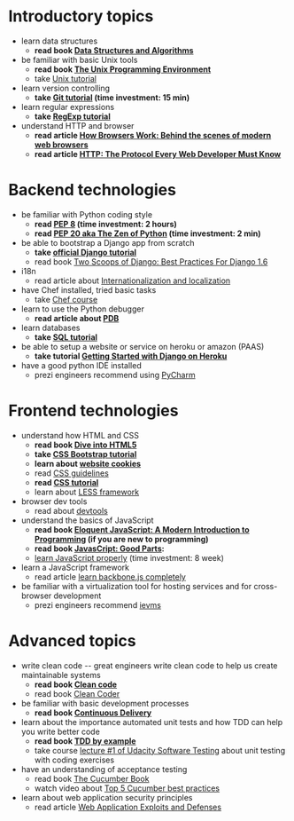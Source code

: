 # Introductory topics

- learn data structures
    - **read book [Data Structures and Algorithms][data_struct]**
- be familiar with basic Unix tools
    - **read book [The Unix Programming Environment][unix_book]**
    - take [Unix tutorial][unix_tutorial]
- learn version controlling
    - **take [Git tutorial][git_school] (time investment: 15 min)**
- learn regular expressions
    - **take [RegExp tutorial][regex_tutorial]**
- understand HTTP and browser
    - **read article [How Browsers Work: Behind the scenes of modern web browsers][browserswork]**
    - **read article [HTTP: The Protocol Every Web Developer Must Know][http_tutorial]**

# Backend technologies
- be familiar with Python coding style
    - **read [PEP 8][pep8] (time investment: 2 hours)**
    - **read [PEP 20 aka The Zen of Python][pep20] (time investment: 2 min)**
- be able to bootstrap a Django app from scratch
    - **take [official Django tutorial][django_tutorial]**
    - read book [Two Scoops of Django: Best Practices For Django 1.6][scoops_of_django]
- i18n
    - read article about [Internationalization and localization][i18n]
- have Chef installed, tried basic tasks
    - take [Chef course][chef_tutorial]
- learn to use the Python debugger
    - **read article about [PDB][python_debugger]**
- learn databases
    - **take [SQL tutorial][sql_tutorial]**
- be able to setup a website or service on heroku or amazon (PAAS)
    - **take tutorial [Getting Started with Django on Heroku][paas_tutorial]**
- have a good python IDE installed
    - prezi engineers recommend using [PyCharm][pycharm]

# Frontend technologies
- understand how HTML and CSS
    - **read book [Dive into HTML5][html5_book]**
    - **take [CSS Bootstrap tutorial][bootstrap]**
    - **learn about [website cookies][cookies]**
    - read [CSS guidelines][css_guidelines]
    - **read [CSS tutorial][css_tutorial]**
    - learn about [LESS framework][less]
- browser dev tools
    -  read about [devtools][devtools]
- understand the basics of JavaScript
    - **read book [Eloquent JavaScript: A Modern Introduction to Programming][javascript_eloquent] (if you are new to programming)**
    - **read book [JavasCript: Good Parts][javascript_goodparts]:**
    - [learn JavaScript properly][javascript_properly] (time investment: 8 week)
- learn a JavaScript framework
    - read article [learn backbone.js completely][backbonejs]
- be familiar with a virtualization tool for hosting services and for cross-browser development
    - prezi engineers recommend [ievms][]

# Advanced topics
- write clean code -- great engineers write clean code to help us create maintainable systems
    - **read book [Clean code][clean_code]**
    - read book [Clean Coder][clean_coder]
- be familiar with basic development processes
    - **read book [Continuous Delivery][continuous_delivery]**
- learn about the importance automated unit tests and how TDD can help you write better code
    - **read book [TDD by example][tddbook]**
    - take course [lecture #1 of Udacity Software Testing][tdd_udacity] about unit testing with coding exercises
- have an understanding of acceptance testing
    - read book [The Cucumber Book][cucumber_book]
    - watch video about [Top 5 Cucumber best practices][top5cucumber]
- learn about web application security principles
    - read article [ Web Application Exploits and Defenses][webappsecurity]

[data_struct]: http://www.amazon.com/Data-Structures-Algorithms-Alfred-Aho/dp/0201000237
[unix_book]: http://www.amazon.com/Unix-Programming-Environment-Prentice-Hall-Software/dp/013937681X/ref=sr_1_16?...
[unix_tutorial]: http://www.learnshell.org/
[git_school]: https://try.github.io/levels/1/challenges/1
[regex_tutorial]: http://regexone.com/lesson/
[browserswork]: http://www.html5rocks.com/en/tutorials/internals/howbrowserswork/
[http_tutorial]: http://code.tutsplus.com/tutorials/http-the-protocol-every-web-developer-must-know-part-1--net-31177
[pep8]: http://legacy.python.org/dev/peps/pep-0008/
[django_tutorial]: https://docs.djangoproject.com/en/1.7/intro/tutorial01/
[scoops_of_django]: http://twoscoopspress.org/products/two-scoops-of-django-1-6
[i18n]: https://docs.djangoproject.com/en/dev/topics/i18n
[chef_tutorial]: https://learn.getchef.com/
[python_debugger]: https://docs.python.org/2/library/pdb.html
[sql_tutorial]: http://www.sqlcourse.com/
[paas_tutorial]: https://devcenter.heroku.com/articles/getting-started-with-django
[pycharm]: https://www.jetbrains.com/pycharm/
[html5_book]: http://diveintohtml5.info/
[bootstrap]: http://getbootstrap.com/getting-started/
[cookies]: http://getfirebug.com/cookies
[css_guidelines]: http://cssguidelin.es/
[css_tutorial]: https://developer.mozilla.org/en-US/docs/Web/Guide/CSS/Getting_started
[less]: http://webdesign.tutsplus.com/articles/get-into-less-the-programmable-stylesheet-language--webdesign-5216
[devtools]: https://developer.chrome.com/devtools
[javascript_eloquent]: http://eloquentjavascript.net/
[javascript_goodparts]: http://shop.oreilly.com/product/9780596517748.do
[javascript_properly]: http://javascriptissexy.com/how-to-learn-javascript-properly/
[backbonejs]: http://javascriptissexy.com/learn-backbone-js-completely/
[ievms]: https://github.com/xdissent/ievms
[clean_code]: http://www.amazon.com/Clean-Code-Handbook-Software-Craftsmanship/dp/0132350882
[clean_coder]: http://www.amazon.com/The-Clean-Coder-Professional-Programmers/dp/0137081073
[continuous_delivery]: http://www.amazon.com/dp/0321601912?tag=contindelive-20
[tddbook]: http://www.amazon.com/Test-Driven-Development-By-Example/dp/0321146530
[tdd_udacity]: https://www.udacity.com/course/viewer#!/c-cs258/l-48449993/m-48739042
[cucumber_book]: http://www.amazon.com/Cucumber-Book-Behaviour-Driven-Development-Programmers/dp/1934356808
[webappsecurity]: https://google-gruyere.appspot.com/
[pep20]: http://legacy.python.org/dev/peps/pep-0020/
[top5cucumber]: http://blog.codeship.io/2013/05/21/Testing-Tuesday-6-Top-5-Cucumber-best-practices.html
